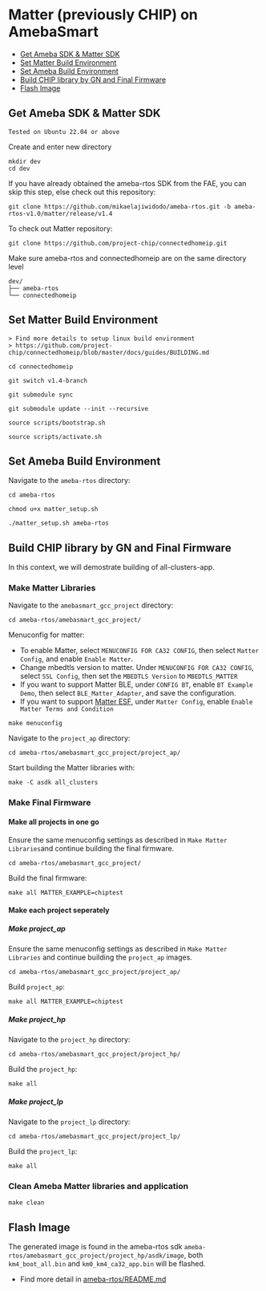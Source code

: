 # Matter (previously CHIP) on AmebaSmart

- [Get Ameba SDK & Matter SDK](#get-ameba-sdk--matter-sdk)
- [Set Matter Build Environment](#set-matter-build-environment)
- [Set Ameba Build Environment](#set-ameba-build-environment)
- [Build CHIP library by GN and Final Firmware](#build-chip-library-by-gn-and-final-firmware)
- [Flash Image](#flash-image)

## Get Ameba SDK & Matter SDK

    Tested on Ubuntu 22.04 or above

Create and enter new directory

    mkdir dev
    cd dev

If you have already obtained the ameba-rtos SDK from the FAE, you can skip this step, else check out this repository:

    git clone https://github.com/mikaelajiwidodo/ameba-rtos.git -b ameba-rtos-v1.0/matter/release/v1.4

To check out Matter repository:

    git clone https://github.com/project-chip/connectedhomeip.git
    
Make sure ameba-rtos and connectedhomeip are on the same directory level

    dev/
    ├── ameba-rtos
    └── connectedhomeip

## Set Matter Build Environment

    > Find more details to setup linux build environment
    > https://github.com/project-chip/connectedhomeip/blob/master/docs/guides/BUILDING.md

    cd connectedhomeip

	git switch v1.4-branch

    git submodule sync

    git submodule update --init --recursive

    source scripts/bootstrap.sh

    source scripts/activate.sh

## Set Ameba Build Environment

Navigate to the `ameba-rtos` directory:

    cd ameba-rtos

    chmod u+x matter_setup.sh

    ./matter_setup.sh ameba-rtos

## Build CHIP library by GN and Final Firmware

In this context, we will demostrate building of all-clusters-app.

### Make Matter Libraries

Navigate to the `amebasmart_gcc_project` directory:

    cd ameba-rtos/amebasmart_gcc_project/

Menuconfig for matter:
- To enable Matter, select `MENUCONFIG FOR CA32 CONFIG`, then select `Matter Config`, and enable `Enable Matter`.
- Change mbedtls version to matter. Under `MENUCONFIG FOR CA32 CONFIG`, select `SSL Config`, then set the `MBEDTLS Version` to `MBEDTLS_MATTER`
- If you want to support Matter BLE, under `CONFIG BT`, enable `BT Example Demo`, then select `BLE_Matter_Adapter`, and save the configuration.
- If you want to support [Matter ESF](matter_commissioning_and_control_guide.md#enable-matter-esf), under `Matter Config`, enable `Enable Matter Terms and Condition`

```
make menuconfig
```

Navigate to the `project_ap` directory:

    cd ameba-rtos/amebasmart_gcc_project/project_ap/

Start building the Matter libraries with:

    make -C asdk all_clusters

### Make Final Firmware

#### Make all projects in one go

Ensure the same menuconfig settings as described in `Make Matter Libraries`and continue building the final firmware.

    cd ameba-rtos/amebasmart_gcc_project/

Build the final firmware:

    make all MATTER_EXAMPLE=chiptest

#### Make each project seperately

##### Make project_ap

Ensure the same menuconfig settings as described in `Make Matter Libraries` and continue building the `project_ap` images.

    cd ameba-rtos/amebasmart_gcc_project/project_ap/

Build `project_ap`:

    make all MATTER_EXAMPLE=chiptest

##### Make project_hp

Navigate to the `project_hp` directory:

    cd ameba-rtos/amebasmart_gcc_project/project_hp/

Build the `project_hp`:

    make all

##### Make project_lp

Navigate to the `project_lp` directory:

    cd ameba-rtos/amebasmart_gcc_project/project_lp/

Build the `project_lp`:

    make all

### Clean Ameba Matter libraries and application

    make clean

## Flash Image

The generated image is found in the ameba-rtos sdk `ameba-rtos/amebasmart_gcc_project/project_hp/asdk/image`, both `km4_boot_all.bin` and `km0_km4_ca32_app.bin` will be flashed.

- Find more detail in [ameba-rtos/README.md](https://github.com/Ameba-AIoT/ameba-rtos/blob/master/README.md#flashing)

